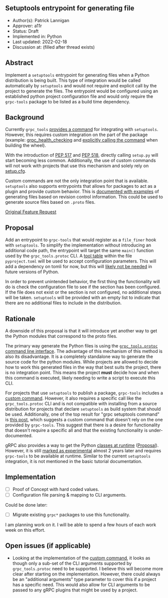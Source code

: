 Setuptools entrypoint for generating file
----
* Author(s): Patrick Lannigan
* Approver: a11r
* Status: Draft
* Implemented in: Python
* Last updated: 2022-02-18
* Discussion at: <google group thread> (filled after thread exists)

## Abstract

Implement a `setuptools` entrypoint for generating files when a Python distribution is being built.
This type of integration would be called automatically by `setuptools` and would not require and
explicit call by the project to generate the files. The entrypoint would be configured using an
established python project configuration file and would only require the `grpc-tools` package to be
listed as a build time dependency.

## Background

Currently `grpc_tools` [provides a command][grpc_command] for integrating with `setuptools`. However,
this requires custom integration on the part of the package (example:
[grpc_health_checking][grpc_command_example_integration] and
[explicitly calling the command][grpc_command_example_call] when building the wheel).

With the introduction of [PEP 517][pep_517] and [PEP 518][pep_518], directly calling `setup.py` will
start becoming less common. Additionally, the use of custom commands will not work with projects that
use this mechanism and solely rely on [setup.cfg][declarative_config].

Custom commands are not the only integration point that is available. `setuptools` also supports
entrypoints that allows for packages to act as a plugin and provide custom behavior. This is
[documented with examples][setuptools_entrypoint] of generating files based on revision control
information. This could be used to generate source files based on `.proto` files.

[Original Feature Request][original_feature_request]

## Proposal

Add an entrypoint to `grpc-tools` that would register as a `file_finer` hook with `setuptools`. To
simplify the implementation without introducing an additional code path, the entrypoint will target
the same `main()` function used by the `grpc_tools.protoc` CLI. A [tool table][tool_table] within the
file `pyproject.toml` will be used to accept configuration parameters. This will add a dependency on
tomli for now, but this will [likely not be needed][pep_680] in future versions of Python.

In order to prevent unintended behavior, the first thing the functionality will do is check the
configuration file to see if the section has been configured. If the file does not exist or the section
is not configured, no additional steps will be taken. `setuptools` will be provided with an empty
list to indicate that there are no additional files to include in the distribution.

## Rationale

A downside of this proposal is that it will introduce yet another way to get the Python modules that
correspond to the proto files.

The primary way generate the Python files is using the
[`grpc_tools.protoc` command line interface][protoc_cli]. The advantage of this mechanism of this
method is also its disadvantage. It is a completely standalone way to generate the source code for
the python modules. While projects are allowed to decide how to work this generated files in the way
that best suits the project, there is no integration point. This means the project **must** decide
how and when this command is executed, likely needing to write a script to execute this CLI.

For projects that use `setuptools` to publish a package, `grpc-tools` includes a
[custom command][grpc_command]. However, it also requires a specific call like the `grpc_tools.protoc`
CLI and is not compatible with installing from a source distribution for projects that declare
`setuptools` as build system that should be used. Additionally, one of the top result for "grpc
setuptools command" is [this post][setuptools_gen_question], which suggests a custom command that
doesn't rely on the one provided by `grpc-tools`. This suggest that there is a desire for functionality
that doesn't require a specific all and that the existing functionality is under-documented.

gRPC also provides a way to get the Python [classes at runtime][runtime_classes]
([Proposal][runtime_proposal]). However, it is still [marked as experimental][runtime_api] almost 2
years later and requires `grpc-tools` to be available at runtime. Similar to the current `setuptools`
integration, it is not mentioned in the basic tutorial documentation.

## Implementation

- [ ] Proof of Concept with hard coded values.
- [ ] Configuration file parsing & mapping to CLI arguments.

Could be done later:

- [ ] Migrate existing `grpc*` packages to use this functionality.

I am planning work on it. I will be able to spend a few hours of each work week on this effort.

## Open issues (if applicable)

- Looking at the implementation of the [custom command][grpc_command], it looks as though only a
  sub-set of the CLI arguments supported by `grpc_tools.protoc` need to be supported. I believe this
  will become more clear after starting on the implementation. However, there could always be an
  "additional arguments" type parameter to cover this if a project has a specific need. This would
  also allow for CLI arguments to be passed to any gRPC plugins that might be used by a project.

[grpc_command]: https://github.com/grpc/grpc/blob/05e17e92390d4685f1418f535604a201a7f8e1a3/tools/distrib/python/grpcio_tools/grpc_tools/command.py#L50
[grpc_command_example_integration]: https://github.com/grpc/grpc/blob/2d4f3c56001cd1e1f85734b2f7c5ce5f2797c38a/src/python/grpcio_health_checking/health_commands.py#L48
[grpc_command_example_call]: https://github.com/grpc/grpc/blob/2d4f3c56001cd1e1f85734b2f7c5ce5f2797c38a/tools/run_tests/artifacts/build_artifact_python.sh#L196-L197
[pep_517]: https://www.python.org/dev/peps/pep-0517/
[pep_518]: https://www.python.org/dev/peps/pep-0518/
[declarative_config]: https://setuptools.pypa.io/en/latest/userguide/declarative_config.html
[setuptools_entrypoint]: https://setuptools.pypa.io/en/latest/userguide/extension.html#adding-support-for-revision-control-systems
[original_feature_request]: https://github.com/grpc/grpc/issues/28662
[tool_table]: https://www.python.org/dev/peps/pep-0518/#tool-table
[pep_680]: https://www.python.org/dev/peps/pep-0680/
[protoc_cli]: https://grpc.io/docs/languages/python/basics/#generating-client-and-server-code
[setuptools_gen_question]: https://stackoverflow.com/q/52994857
[runtime_classes]: https://github.com/grpc/grpc/blob/a72c8ebb7def13a317a1afc7c08455388d1fa2e4/src/python/grpcio/grpc/_runtime_protos.py#L1
[runtime_proposal]: ./L64-python-runtime-proto-parsing.md
[runtime_api]: https://grpc.github.io/grpc/python/grpc.html#runtime-protobuf-parsing

